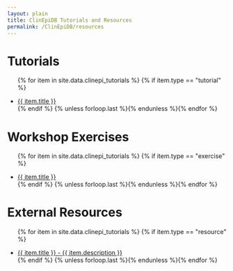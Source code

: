 ```yaml
---
layout: plain
title: ClinEpiDB Tutorials and Resources
permalink: /ClinEpiDB/resources
---
```


<div id="clinepi-tutorials">
  <h1>Tutorials</h1>
  <ul>

{% for item in site.data.clinepi_tutorials %}
 {% if item.type == "tutorial" %}
 <li id="{{ item.uid }}">
   <a target="_blank" href="https://eupathdb.org/tutorials/{{ item.fileName }}" title="{{ item.date  }} - {{ item.description  }}"><i class="fa fa-file-pdf-o"></i>{{ item.title }}</a>
 </li>
 {% endif %}
{% unless forloop.last %}{% endunless %}{% endfor %}

</ul>
</div>


<div id="clinepi-exercises">
  <h1>Workshop Exercises</h1>
  <ul>

{% for item in site.data.clinepi_tutorials %}
 {% if item.type == "exercise" %}
 <li id="{{ item.uid }}">
   <a target="_blank" href="https://eupathdb.org/tutorials/{{ item.fileName }}" title="{{ item.date  }} - {{ item.description  }}"><i class="fa fa-file-pdf-o"></i>{{ item.title }}</a>
 </li>
 {% endif %}
{% unless forloop.last %}{% endunless %}{% endfor %}

</ul>
</div>


<div id="clinepi-resources">
  <h1>External Resources</h1>
  <ul>

{% for item in site.data.clinepi_tutorials %}
 {% if item.type == "resource" %}
 <li id="{{ item.uid }}">
   <a target="_blank" href="{{ item.fileName }}" title="{{ item.description }}">{{ item.title }} - {{ item.description }}</a>
 </li>
 {% endif %}
{% unless forloop.last %}{% endunless %}{% endfor %}

</ul>
</div>

